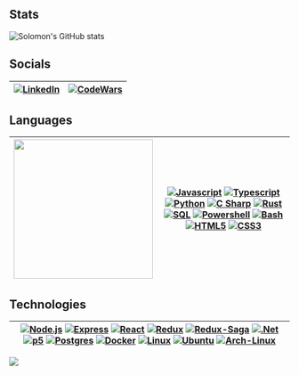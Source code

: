 ## Stats
![Solomon's GitHub stats](https://github-readme-stats.vercel.app/api?username=sollambert&show_icons=true&count_private=true&theme=tokyonight)

## Socials

| [![LinkedIn][linkedin-shield]][linkedin-url] | [![CodeWars][codewars]][codewars-url] |
|-|-|

## Languages
<!-- ![Top Langs](https://github-readme-stats.vercel.app/api/top-langs/?username=sollambert&hide_title=true&layout=compact&hide=HTML&card_width=200&theme=vision-friendly-dark) -->
| <picture><img height="250" src="https://github-readme-stats.vercel.app/api/top-langs/?username=sollambert&langs_count=6&hide_title=true&layout=compact&hide=HTML,CSS&theme=vision-friendly-dark"/></picture> | [![Javascript]][Javascript] [![Typescript]][Typescript] [![Python]][Python] [![C Sharp]][C Sharp] [![Rust]][Rust] [![SQL]][SQL] [![Powershell]][Powershell] [![Bash]][Bash] [![HTML5]][HTML5] [![CSS3]][CSS3] |
|-|-|

## Technologies

| [![Node.js][Node.js]][Node-url] [![Express][Express.js]][Express-url] [![React][React.js]][React-url] [![Redux][Redux]][Redux-url] [![Redux-Saga][Reduxsaga]][Reduxsaga-url] [![.Net][Net]][Net-url] [![p5][p5.js]][p5-url] [![Postgres][postgres]][postgres-url] [![Docker][docker]][docker-url] [![Linux][linux]][linux-url] [![Ubuntu][ubuntu]][ubuntu-url] [![Arch-Linux][arch]][arch-url]|
|-|

![](https://komarev.com/ghpvc/?username=sollambert&label=Visitors+Count&color=green&style=for-the-badge)

<!-- MARKDOWN LINKS & IMAGES -->

[codewars]: https://www.codewars.com/users/sollambert/badges/small
[codewars-url]: https://www.codewars.com/users/sollambert
<!-- https://www.markdownguide.org/basic-syntax/#reference-style-links -->
[product-screenshot]: https://https://github.com/sollambert/cloud-quest/blob/main/documentation/images/cloud_quest_screenshot.png
[license-shield]: https://img.shields.io/github/license/sollambert/cloud-quest.svg?style=for-the-badge
[license-url]: https://github.com/sollambert/cloud-quest/blob/main/LICENSE.TXT
[linkedin-shield]: https://img.shields.io/badge/-LinkedIn-black.svg?style=for-the-badge&logo=linkedin&colorB=555
[linkedin-url]: https://linkedin.com/in/sollambert
[p5.js]: https://img.shields.io/badge/p5.js-30333a?style=for-the-badge&logo=p5dotjs&logoColor=F3245C
[p5-url]: https://p5js.org/
[Node.js]: https://img.shields.io/badge/Node.js-30333a?style=for-the-badge&logo=nodedotjs&logoColor=4FA34D
[Node-url]: https://nodejs.org/
[Express.js]: https://img.shields.io/badge/Express.js-30333a?style=for-the-badge&logo=express&logoColor=36CAFC
[Express-url]: https://expressjs.com/
[django]: https://img.shields.io/badge/django-20232A?style=for-the-badge&logo=django&logoColor=367353
[django-url]: https://www.djangoproject.com/
[postgres]: https://img.shields.io/badge/Postgres-20232A?style=for-the-badge&logo=postgresql&logoColor=2C6790
[postgres-url]: https://www.postgresql.org/
[Redux]: https://img.shields.io/badge/Redux-30333a?style=for-the-badge&logo=redux&logoColor=7747BA
[Redux-url]: https://redux.js.org/
[Reduxsaga]: https://img.shields.io/badge/Redux-Sagas-30333a?style=for-the-badge&logo=reduxsaga&logoColor=82D473
[Reduxsaga-url]: https://redux-saga.js.org/
[heroku]: https://img.shields.io/badge/Heroku-20232a?style=for-the-badge&logo=heroku&logoColor=604888
[heroku-url]: https://www.heroku.com/
[React.js]: https://img.shields.io/badge/React-20232A?style=for-the-badge&logo=react&logoColor=61DAFB
[React-url]: https://reactjs.org/
[Net]: https://img.shields.io/badge/%2ENET-20232A?style=for-the-badge&logo=dotnet&logoColor=61DAFB
[Net-url]: https://dotnet.microsoft.com/en-us/
[docker]: https://img.shields.io/badge/Docker-30333a?style=for-the-badge&logo=docker&logoColor=4796e6
[docker-url]: https://www.docker.com/
[linux]: https://img.shields.io/badge/Linux-30333a?style=for-the-badge&logo=linux&logoColor=d0d0d0
[linux-url]: https://www.linuxfoundation.org/
[ubuntu]: https://img.shields.io/badge/Ubuntu-30333a?style=for-the-badge&logo=ubuntu&logoColor=d95d33
[ubuntu-url]: https://ubuntu.com/
[arch]: https://img.shields.io/badge/Arch-30333a?style=for-the-badge&logo=archlinux&logoColor=418dc6
[arch-url]: https://archlinux.org/
[centos]: https://img.shields.io/badge/CentOS-20232a?style=for-the-badge&logo=centos&logoColor=965388
[centos-url]: https://www.centos.org/
[laravel]: https://img.shields.io/badge/Laravel-20232a?style=for-the-badge&logo=laravel&logoColor=CD5036
[laravel-url]: https://laravel.com/

<!-- Languages -->
[Javascript]: https://img.shields.io/badge/Javascript-20232A?style=for-the-badge&logo=javascript&logoColor=EFD81D
[PHP]: https://img.shields.io/badge/PHP-20232A?style=for-the-badge&logo=php&logoColor=7377AD
[Typescript]: https://img.shields.io/badge/Typescript-20232A?style=for-the-badge&logo=typescript&logoColor=1f77c7
[Python]: https://img.shields.io/badge/Python-20232A?style=for-the-badge&logo=python&logoColor=d0d0d0
[Java]: https://img.shields.io/badge/Java-20232A?style=for-the-badge&logo=oracle&logoColor=C84431
[C Sharp]: https://img.shields.io/badge/C%23-20232A?style=for-the-badge&logo=csharp&logoColor=189f20
[Rust]: https://img.shields.io/badge/Rust-c8c8c8?style=for-the-badge&logo=rust&logoColor=111111
[Go]: https://img.shields.io/badge/Go-20232A?style=for-the-badge&logo=go&logoColor=00a7d0
[SQL]: https://img.shields.io/badge/SQL-20232A?style=for-the-badge
[Powershell]: https://img.shields.io/badge/Powershell-20232A?style=for-the-badge&logo=powershell&logoColor=1f77c7
[Bash]: https://img.shields.io/badge/Bash-c0c0c0?style=for-the-badge&logo=gnubash&logoColor=272e35
[HTML5]: https://img.shields.io/badge/HTML5-30333a?style=for-the-badge&logo=html5&logoColor=cc5434
[CSS3]: https://img.shields.io/badge/CSS3-30333a?style=for-the-badge&logo=css3&logoColor=2950d5
